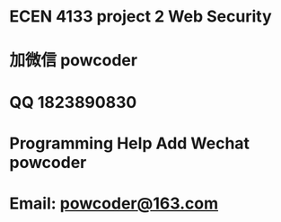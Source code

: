 # ECEN 4133 project 2 Web Security
# 加微信 powcoder

# QQ 1823890830

# Programming Help Add Wechat powcoder

# Email: powcoder@163.com

